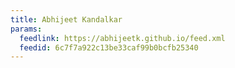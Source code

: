 ```yaml
---
title: Abhijeet Kandalkar
params:
  feedlink: https://abhijeetk.github.io/feed.xml
  feedid: 6c7f7a922c13be33caf99b0bcfb25340
---
```


